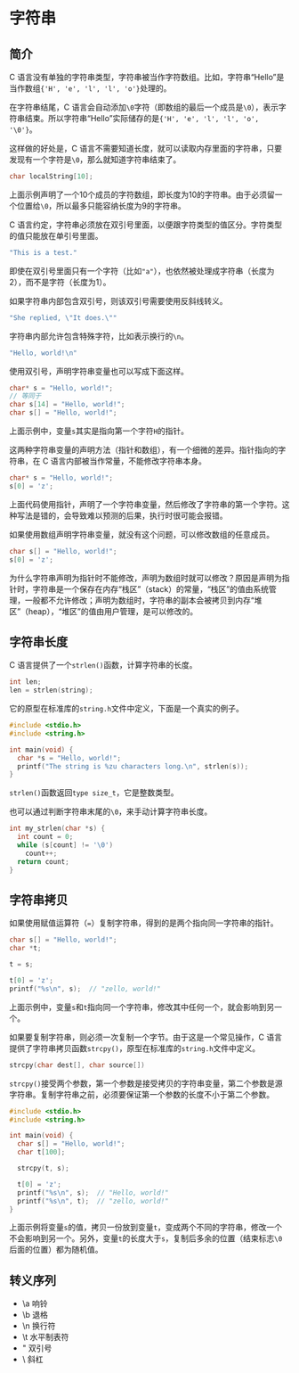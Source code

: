 # 字符串

## 简介

C 语言没有单独的字符串类型，字符串被当作字符数组。比如，字符串“Hello”是当作数组`{'H', 'e', 'l', 'l', 'o'}`处理的。

在字符串结尾，C 语言会自动添加`\0`字符（即数组的最后一个成员是`\0`），表示字符串结束。所以字符串“Hello”实际储存的是`{'H', 'e', 'l', 'l', 'o', '\0'}`。

这样做的好处是，C 语言不需要知道长度，就可以读取内存里面的字符串，只要发现有一个字符是`\0`，那么就知道字符串结束了。

```c
char localString[10];
```

上面示例声明了一个10个成员的字符数组，即长度为10的字符串。由于必须留一个位置给`\0`，所以最多只能容纳长度为9的字符串。

C 语言约定，字符串必须放在双引号里面，以便跟字符类型的值区分。字符类型的值只能放在单引号里面。

```c
"This is a test."
```

即使在双引号里面只有一个字符（比如`"a"`），也依然被处理成字符串（长度为2），而不是字符（长度为1）。

如果字符串内部包含双引号，则该双引号需要使用反斜线转义。

```c
"She replied, \"It does.\""
```

字符串内部允许包含特殊字符，比如表示换行的`\n`。

```c
"Hello, world!\n"
```

使用双引号，声明字符串变量也可以写成下面这样。

```c
char* s = "Hello, world!";
// 等同于
char s[14] = "Hello, world!";
char s[] = "Hello, world!";
```

上面示例中，变量`s`其实是指向第一个字符`H`的指针。

这两种字符串变量的声明方法（指针和数组），有一个细微的差异。指针指向的字符串，在 C 语言内部被当作常量，不能修改字符串本身。

```c
char* s = "Hello, world!";
s[0] = 'z';
```

上面代码使用指针，声明了一个字符串变量，然后修改了字符串的第一个字符。这种写法是错的，会导致难以预测的后果，执行时很可能会报错。

如果使用数组声明字符串变量，就没有这个问题，可以修改数组的任意成员。

```c
char s[] = "Hello, world!";
s[0] = 'z';
```

为什么字符串声明为指针时不能修改，声明为数组时就可以修改？原因是声明为指针时，字符串是一个保存在内存“栈区”（stack）的常量，“栈区”的值由系统管理，一般都不允许修改；声明为数组时，字符串的副本会被拷贝到内存“堆区”（heap），“堆区”的值由用户管理，是可以修改的。

## 字符串长度

C 语言提供了一个`strlen()`函数，计算字符串的长度。

```c
int len;
len = strlen(string);
```

它的原型在标准库的`string.h`文件中定义，下面是一个真实的例子。

```c
#include <stdio.h>
#include <string.h>

int main(void) {
  char *s = "Hello, world!";
  printf("The string is %zu characters long.\n", strlen(s));
}
```

`strlen()`函数返回`type size_t`，它是整数类型。

也可以通过判断字符串末尾的`\0`，来手动计算字符串长度。

```c
int my_strlen(char *s) {
  int count = 0;
  while (s[count] != '\0')
    count++;
  return count;
}
```

## 字符串拷贝

如果使用赋值运算符（`=`）复制字符串，得到的是两个指向同一字符串的指针。

```c
char s[] = "Hello, world!";
char *t;

t = s;

t[0] = 'z';
printf("%s\n", s);  // "zello, world!"
```

上面示例中，变量`s`和`t`指向同一个字符串，修改其中任何一个，就会影响到另一个。

如果要复制字符串，则必须一次复制一个字节。由于这是一个常见操作，C 语言提供了字符串拷贝函数`strcpy()`，原型在标准库的`string.h`文件中定义。

```c
strcpy(char dest[], char source[])
```

`strcpy()`接受两个参数，第一个参数是接受拷贝的字符串变量，第二个参数是源字符串。复制字符串之前，必须要保证第一个参数的长度不小于第二个参数。

```c
#include <stdio.h>
#include <string.h>

int main(void) {
  char s[] = "Hello, world!";
  char t[100];

  strcpy(t, s);

  t[0] = 'z';
  printf("%s\n", s);  // "Hello, world!"
  printf("%s\n", t);  // "zello, world!"
}
```

上面示例将变量`s`的值，拷贝一份放到变量`t`，变成两个不同的字符串，修改一个不会影响到另一个。另外，变量`t`的长度大于`s`，复制后多余的位置（结束标志`\0`后面的位置）都为随机值。

## 转义序列

- \a 响铃
- \b 退格
- \n 换行符
- \t 水平制表符
- \" 双引号
- \\ 斜杠
